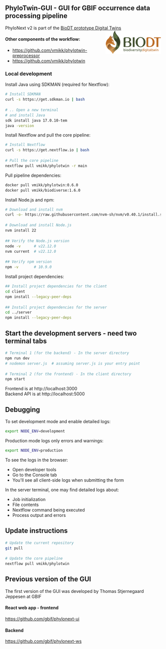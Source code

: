 
## PhyloTwin-GUI - GUI for GBIF occurrence data processing pipeline
PhyloNext v2 is part of the [BioDT prototype Digital Twins](https://biodt.eu/use-cases/phylogenetic-diversity) <a href="https://biodt.eu/"> <img src='docs/images/BioDT_logo.svg' align="right" height="75" /> </a>



#### Other components of the workflow:
 - https://github.com/vmikk/phylotwin-preprocessor
 - https://github.com/vmikk/phylotwin


### Local development

Install Java using SDKMAN (required for Nextflow):

```bash
# Install SDKMAN
curl -s https://get.sdkman.io | bash

# .. Open a new terminal
# and install Java
sdk install java 17.0.10-tem
java -version
```

Install Nextflow and pull the core pipeline:

```bash
# Install Nextflow
curl -s https://get.nextflow.io | bash

# Pull the core pipeline
nextflow pull vmikk/phylotwin -r main
```

Pull pipeline dependencies:

```bash
docker pull vmikk/phylotwin:0.6.0
docker pull vmikk/biodiverse:1.6.0
```


Install Node.js and npm:  

```bash
# Download and install nvm
curl -o- https://raw.githubusercontent.com/nvm-sh/nvm/v0.40.1/install.sh | bash

# Download and install Node.js
nvm install 22

## Verify the Node.js version
node -v      # v22.12.0
nvm current  # v22.12.0

## Verify npm version
npm -v       # 10.9.0
```

Install project dependencies:  

```bash
## Install project dependencies for the client
cd client
npm install --legacy-peer-deps

## Install project dependencies for the server
cd ../server
npm install --legacy-peer-deps
```


## Start the development servers - need two terminal tabs

```bash
# Terminal 1 (for the backend) - In the server directory
npm run dev
# nodemon server.js  # assuming server.js is your entry point

# Terminal 2 (for the frontend) - In the client directory
npm start
```

Frontend is at http://localhost:3000  
Backend API is at http://localhost:5000  


## Debugging

To set development mode and enable detailed logs:
```bash
export NODE_ENV=development
```

Production mode logs only errors and warnings:
```bash
export NODE_ENV=production
```


To see the logs in the browser:
- Open developer tools
- Go to the Console tab
- You'll see all client-side logs when submitting the form

In the server terminal, one may find detailed logs about:
- Job initialization
- File contents
- Nextflow command being executed
- Process output and errors

## Update instructions

```bash
# Update the current repository
git pull   

# Update the core pipeline
nextflow pull vmikk/phylotwin
```


## Previous version of the GUI

The first version of the GUI was developed by Thomas Stjernegaard Jeppesen at GBIF

#### React web app - frontend
https://github.com/gbif/phylonext-ui

#### Backend
https://github.com/gbif/phylonext-ws

